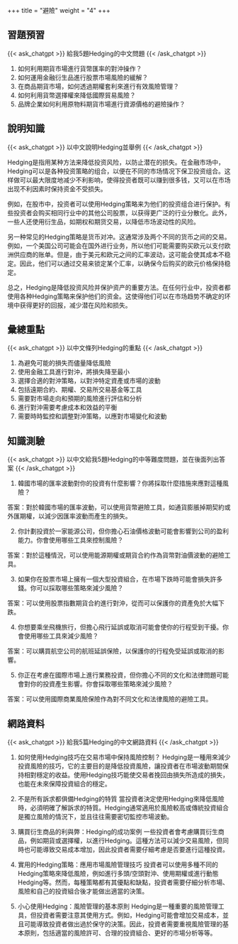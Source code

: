 +++
title = "避險"
weight = "4"
+++
## 習題預習
{{< ask_chatgpt >}}
給我5題Hedging的中文問題
{{< /ask_chatgpt >}}



1. 如何利用期貨市場進行貨幣匯率的對沖操作？
2. 如何運用金融衍生品進行股票市場風險的緩解？
3. 在商品期貨市場，如何透過期權套利來進行有效風險管理？
4. 如何利用貨幣選擇權來降低國際貿易風險？
5. 品牌企業如何利用原物料期貨市場進行資源價格的避險操作？   

## 說明知識
{{< ask_chatgpt >}}
以中文說明Hedging並舉例
{{< /ask_chatgpt >}}



Hedging是指用某种方法来降低投资风险，以防止潜在的损失。在金融市场中，Hedging可以是各种投资策略的组合，以便在不同的市场情况下保卫投资组合。这样做可以最大限度地减少不利影响，使得投资者既可以赚到很多钱，又可以在市场出现不利因素时保持资金不受损失。

例如，在股市中，投资者可以使用Hedging策略来为他们的投资组合进行保护。有些投资者会购买相同行业中的其他公司股票，以获得更广泛的行业分散化。此外，一些人还使用衍生品，如期权和期货交易，以降低市场波动性的风险。

另一种常见的Hedging策略是货币对冲。这通常涉及两个不同的货币之间的交易。例如，一个美国公司可能会在国外进行业务，所以他们可能需要购买欧元以支付欧洲供应商的账单。但是，由于美元和欧元之间的汇率波动，这可能会使其成本不稳定。因此，他们可以通过交易来锁定某个汇率，以确保今后购买的欧元价格保持稳定。

总之，Hedging是降低投资风险并保护资产的重要方法。在任何行业中，投资者都使用各种Hedging策略来保护他们的资金。这使得他们可以在市场趋势不确定的环境中获得更好的回报，减少潜在风险和损失。   

## 彙總重點
{{< ask_chatgpt >}}
以中文條列Hedging的重點
{{< /ask_chatgpt >}}



1. 為避免可能的損失而儘量降低風險
2. 使用金融工具進行對沖，將損失降至最小
3. 選擇合適的對沖策略，以對沖特定資產或市場的波動
4. 包括遠期合約、期權、交易所交易基金等工具
5. 需要對市場走向和預期的風險進行評估和分析
6. 進行對沖需要考慮成本和效益的平衡
7. 需要時時監控和調整對沖策略，以應對市場變化和波動   

## 知識測驗
{{< ask_chatgpt >}}
以中文給我5題Hedging的中等難度問題，並在後面列出答案
{{< /ask_chatgpt >}}



1. 韓國市場的匯率波動對你的投資有什麼影響？你將採取什麼措施來應對這種風險？

答案：對於韓國市場的匯率波動，可以使用貨幣避險工具，如通貨膨脹掉期契約或外匯期權，以減少因匯率波動而產生的損失。

2. 你計劃投資於一家能源公司，但你擔心石油價格波動可能會影響到公司的盈利能力。你會使用哪些工具來控制風險？

答案：對於這種情況，可以使用能源期權或期貨合約作為貨幣對油價波動的避險工具。

3. 如果你在股票市場上擁有一個大型投資組合，在市場下跌時可能會損失許多錢。你可以採取哪些策略來減少風險？

答案：可以使用股票指數期貨合約進行對沖，從而可以保護你的資產免於大幅下跌。

4. 你想要乘坐飛機旅行，但擔心飛行延誤或取消可能會使你的行程受到干擾。你會使用哪些工具來減少風險？

答案：可以購買航空公司的航班延誤保險，以保護你的行程免受延誤或取消的影響。

5. 你正在考慮在國際市場上進行業務投資，但你擔心不同的文化和法律問題可能會對你的投資產生影響。你會採取哪些策略來減少風險？

答案：可以使用國際商業風險保險作為對不同文化和法律風險的避險工具。   

## 網路資料
{{< ask_chatgpt >}}
給我5篇Hedging的中文網路資料
{{< /ask_chatgpt >}}



1. 如何使用Hedging技巧在交易市場中保持風險控制？
Hedging是一種用來減少投資風險的技巧，它的主要目的是降低投資風險，讓投資者在市場波動期間保持相對穩定的收益。使用Hedging技巧能使交易者挽回由損失所造成的損失，也能在未來保障投資組合的穩定。

2. 不是所有訴求都俱備Hedging的特質
當投資者決定使用Hedging來降低風險時，必須明確了解訴求的特質。Hedging通常適用於風險較高或傳統投資組合是獨立風險的情況下，並且往往需要密切監控市場波動。

3. 購買衍生商品的利與弊：Hedging的成功案例
一些投資者會考慮購買衍生商品，例如期貨或選擇權，以進行Hedging。這種方法可以減少交易風險，但同時也可能導致交易成本增加，因此投資者需要仔細考慮是否要進行這種投資。

4. 實用的Hedging策略：應用市場風險管理技巧
投資者可以使用多種不同的Hedging策略來降低風險，例如進行多頭/空頭對沖、使用期權或進行動態Hedging等。然而，每種策略都有其優點和缺點，投資者需要仔細分析市場、風險和自己的投資組合後才能做出適當的決策。

5. 小心使用Hedging：風險管理的基本原則
Hedging是一種重要的風險管理工具，但投資者需要注意其使用方式。例如，Hedging可能會增加交易成本，並且可能導致投資者做出過於保守的決策。因此，投資者需要重視風險管理的基本原則，包括適當的風險許可、合理的投資組合、更好的市場分析等等。   

